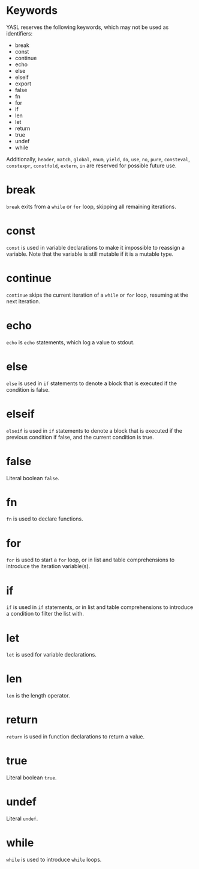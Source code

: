 # Keywords

YASL reserves the following keywords, which may not be used as identifiers:

* break
* const
* continue
* echo
* else
* elseif
* export
* false
* fn
* for
* if
* len
* let
* return
* true
* undef
* while

Additionally, `header`, `match`, `global`, `enum`, `yield`, `do`, `use`, `no`, `pure`, `consteval`, `constexpr`, `constfold`, `extern`, `in` are reserved for possible future use.

# break 
`break` exits from a `while` or `for` loop, skipping all remaining iterations.

# const
`const` is used in variable declarations to make it impossible to reassign a variable. Note that the variable is still mutable if it is a mutable type.

# continue
`continue` skips the current iteration of a `while` or `for` loop, resuming at the next iteration.

# echo
`echo` is `echo` statements, which log a value to stdout.

# else
`else` is used in `if` statements to denote a block that is executed if the condition is false.

# elseif
`elseif` is used in `if` statements to denote a block that is executed if the previous condition if false, and the current condition is true.

# false
Literal boolean `false`.

# fn
`fn` is used to declare functions.

# for
`for` is used to start a `for` loop, or in list and table comprehensions to introduce the iteration variable(s).

# if
`if` is used in `if` statements, or in list and table comprehensions to introduce a condition to filter the list with.

# let
`let` is used for variable declarations.

# len
`len` is the length operator.

# return
`return` is used in function declarations to return a value.

# true
Literal boolean `true`.

# undef
Literal `undef`.

# while
`while` is used to introduce `while` loops.
